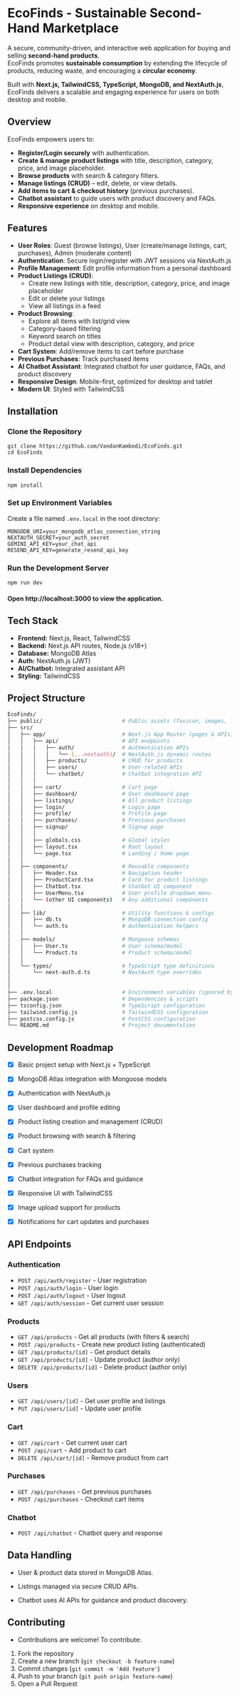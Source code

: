 # EcoFinds - Sustainable Second-Hand Marketplace 

A secure, community-driven, and interactive web application for buying and selling **second-hand products**.  
EcoFinds promotes **sustainable consumption** by extending the lifecycle of products, reducing waste, and encouraging a **circular economy**.  

Built with **Next.js, TailwindCSS, TypeScript, MongoDB, and NextAuth.js**, EcoFinds delivers a scalable and engaging experience for users on both desktop and mobile.


## Overview
EcoFinds empowers users to:
- **Register/Login securely** with authentication.
- **Create & manage product listings** with title, description, category, price, and image placeholder.
- **Browse products** with search & category filters.
- **Manage listings (CRUD)** – edit, delete, or view details.
- **Add items to cart & checkout history** (previous purchases).
- **Chatbot assistant** to guide users with product discovery and FAQs.
- **Responsive experience** on desktop and mobile.

## Features

- **User Roles**: Guest (browse listings), User (create/manage listings, cart, purchases), Admin (moderate content)
- **Authentication**: Secure login/register with JWT sessions via NextAuth.js
- **Profile Management**: Edit profile information from a personal dashboard
- **Product Listings (CRUD)**:
  - Create new listings with title, description, category, price, and image placeholder
  - Edit or delete your listings
  - View all listings in a feed
- **Product Browsing**:
  - Explore all items with list/grid view
  - Category-based filtering
  - Keyword search on titles
  - Product detail view with description, category, and price
- **Cart System**: Add/remove items to cart before purchase
- **Previous Purchases**: Track purchased items
- **AI Chatbot Assistant**: Integrated chatbot for user guidance, FAQs, and product discovery
- **Responsive Design**: Mobile-first, optimized for desktop and tablet
- **Modern UI**: Styled with TailwindCSS


##  Installation
### Clone the Repository
   ```
   git clone https://github.com/VandanKambodi/EcoFinds.git
   cd EcoFinds
   ```
### Install Dependencies
   ```
   npm install
   ```
### Set up Environment Variables
Create a file named `.env.local` in the root directory:
   ```
MONGODB_URI=your_mongodb_atlas_connection_string
NEXTAUTH_SECRET=your_auth_secret
GEMINI_API_KEY=your_chat_api
RESEND_API_KEY=generate_resend_api_key
   ```
### Run the Development Server
   ```
   npm run dev
   ```
#### Open http://localhost:3000 to view the application.


## Tech Stack
- **Frontend:** Next.js, React, TailwindCSS
- **Backend:** Next.js API routes, Node.js (v18+)
- **Database:** MongoDB Atlas
- **Auth:** NextAuth.js (JWT)
- **AI/Chatbot:** Integrated assistant API
- **Styling:** TailwindCSS


## Project Structure
```bash
EcoFinds/
├── public/                         # Public assets (favicon, images, logos)
├── src/
│   ├── app/                        # Next.js App Router (pages & APIs)
│   │   ├── api/                    # API endpoints
│   │   │   ├── auth/               # Authentication APIs
│   │   │   │   └── [...nextauth]/  # NextAuth.js dynamic routes
│   │   │   ├── products/           # CRUD for products
│   │   │   ├── users/              # User-related APIs
│   │   │   └── chatbot/            # Chatbot integration API
│   │   │
│   │   ├── cart/                   # Cart page
│   │   ├── dashboard/              # User dashboard page
│   │   ├── listings/               # All product listings
│   │   ├── login/                  # Login page
│   │   ├── profile/                # Profile page
│   │   ├── purchases/              # Previous purchases
│   │   ├── signup/                 # Signup page
│   │   │
│   │   ├── globals.css             # Global styles
│   │   ├── layout.tsx              # Root layout
│   │   └── page.tsx                # Landing / home page
│   │
│   ├── components/                 # Reusable components
│   │   ├── Header.tsx              # Navigation header
│   │   ├── ProductCard.tsx         # Card for product listings
│   │   ├── Chatbot.tsx             # Chatbot UI component
│   │   ├── UserMenu.tsx            # User profile dropdown menu
│   │   └── (other UI components)   # Any additional components
│   │
│   ├── lib/                        # Utility functions & configs
│   │   ├── db.ts                   # MongoDB connection config
│   │   └── auth.ts                 # Authentication helpers
│   │
│   ├── models/                     # Mongoose schemas
│   │   ├── User.ts                 # User schema/model
│   │   └── Product.ts              # Product schema/model
│   │
│   └── types/                      # TypeScript type definitions
│       └── next-auth.d.ts          # NextAuth type overrides
│   
│
├── .env.local                      # Environment variables (ignored by Git)
├── package.json                    # Dependencies & scripts
├── tsconfig.json                   # TypeScript configuration
├── tailwind.config.js              # TailwindCSS configuration
├── postcss.config.js               # PostCSS configuration
└── README.md                       # Project documentation
```

## Development Roadmap

- [x] Basic project setup with Next.js + TypeScript
- [x] MongoDB Atlas integration with Mongoose models
- [x] Authentication with NextAuth.js
- [x] User dashboard and profile editing
- [x] Product listing creation and management (CRUD)
- [x] Product browsing with search & filtering
- [x] Cart system
- [x] Previous purchases tracking
- [x] Chatbot integration for FAQs and guidance
- [x] Responsive UI with TailwindCSS
- [x] Image upload support for products
- [x] Notifications for cart updates and purchases


## API Endpoints

### Authentication
- `POST /api/auth/register` - User registration
- `POST /api/auth/login` - User login
- `POST /api/auth/logout` - User logout
- `GET /api/auth/session` - Get current user session

### Products
- `GET /api/products` - Get all products (with filters & search)
- `POST /api/products` - Create new product listing (authenticated)
- `GET /api/products/[id]` - Get product details
- `GET /api/products/[id]` - Update product (author only)
- `DELETE /api/products/[id]` - Delete product (author only)

### Users
- `GET /api/users/[id]` - Get user profile and listings
- `PUT /api/users/[id]` - Update user profile

### Cart
- `GET /api/cart` - Get current user cart
- `POST /api/cart` - Add product to cart
- `DELETE /api/cart/[id]` - Remove product from cart
  
### Purchases
- `GET /api/purchases` - Get previous purchases
- `POST /api/purchases` - Checkout cart items

### Chatbot
- `POST /api/chatbot` - Chatbot query and response


## Data Handling

- User & product data stored in MongoDB Atlas.

- Listings managed via secure CRUD APIs.

- Chatbot uses AI APIs for guidance and product discovery.


##  Contributing
- Contributions are welcome! To contribute:

1. Fork the repository
2. Create a new branch (`git checkout -b feature-name`)
3. Commit changes (`git commit -m 'Add feature'`)
4. Push to your branch (`git push origin feature-name`)
5. Open a Pull Request
